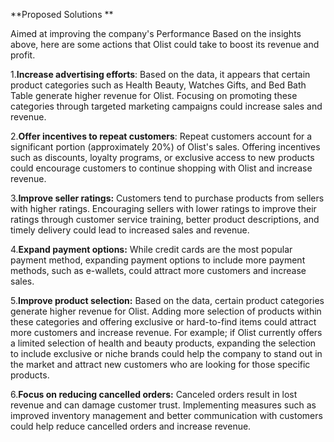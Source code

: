 
**Proposed Solutions **

Aimed at improving the company's Performance
Based on the insights above, here are some actions that Olist could take to boost its revenue and profit.

1.**Increase advertising efforts**: Based on the data, it appears that certain product categories such as Health Beauty, Watches Gifts, and Bed Bath Table generate higher revenue for Olist. Focusing on promoting these categories through targeted marketing campaigns could increase sales and revenue.

2.**Offer incentives to repeat customers**: Repeat customers account for a significant portion (approximately 20%) of Olist's sales. Offering incentives such as discounts, loyalty programs, or exclusive access to new products could encourage customers to continue shopping with Olist and increase revenue.

3.**Improve seller ratings:** Customers tend to purchase products from sellers with higher ratings. Encouraging sellers with lower ratings to improve their ratings through customer service training, better product descriptions, and timely delivery could lead to increased sales and revenue.

4.**Expand payment options:** While credit cards are the most popular payment method, expanding payment options to include more payment methods, such as e-wallets, could attract more customers and increase sales.

5.**Improve product selection:** Based on the data, certain product categories generate higher revenue for Olist. Adding more selection of products within these categories and offering exclusive or hard-to-find items could attract more customers and increase revenue. For example; if Olist currently offers a limited selection of health and beauty products, expanding the selection to include exclusive or niche brands could help the company to stand out in the market and attract new customers who are looking for those specific products.

6.**Focus on reducing cancelled orders:** Canceled orders result in lost revenue and can damage customer trust. Implementing measures such as improved inventory management and better communication with customers could help reduce cancelled orders and increase revenue.
